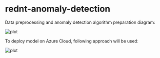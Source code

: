 # rednt-anomaly-detection

Data preprocessing and anomaly detection algorithm preparation diagram:

![plot](./doc/data_processing.png)

To deploy model on Azure Cloud, following approach will be used:

![plot](./doc/azure_deployment.png)
